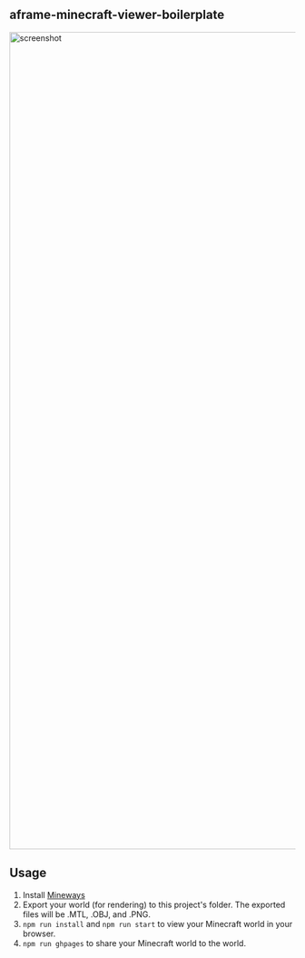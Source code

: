 ## aframe-minecraft-viewer-boilerplate

<img width="1440" alt="screenshot" src="https://cloud.githubusercontent.com/assets/674727/12527130/1e9e9764-c12b-11e5-898b-839f066aeb3e.png">

## Usage

1. Install [Mineways](http://www.realtimerendering.com/erich/minecraft/public/mineways/)
2. Export your world (for rendering) to this project's folder. The exported files will be .MTL, .OBJ, and .PNG.
3. `npm run install` and `npm run start` to view your Minecraft world in your browser.
4. `npm run ghpages` to share your Minecraft world to the world.
